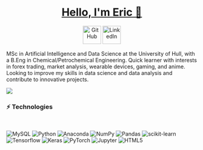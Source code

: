 <h1 align="center"><a href="">Hello, I'm Eric 👋</a></h1>

<p align="center">
  <a href="https://github.com/james3ric">
    <picture>
      <source media="(prefers-color-scheme: dark)" srcset="https://cdn.simpleicons.org/github/white">
      <img alt="GitHub" title="GitHub" height="48" width="48" src="https://cdn.simpleicons.org/github"></picture></a>
  <a href="https://www.linkedin.com/in/james3ric">
    <img alt="LinkedIn" title="LinkedIn" height="48" width="48" src="https://cdn.simpleicons.org/linkedin"></a>
  

MSc in Artificial Intelligence and Data Science at the University of Hull, with a B.Eng in Chemical/Petrochemical Engineering. Quick learner with interests in forex trading, market analysis, wearable devices, gaming, and anime. Looking to improve my skills in data science and data analysis and contribute to innovative projects.


<p>
    <a href="https://oluwayetty.com/">
      <img src="https://github-readme-stats-one-mu-82.vercel.app/api?username=james3ric&show_icons=true&icon_color=805AD5&text_color=718096&bg_color=ffffff&hide_title=true&hide_border=true&hide=contribs,issues" />
    </a>
</p>
  
### ⚡ Technologies


<br />

![MySQL](https://img.shields.io/badge/-MySQL-black?style=flat-square&logo=mysql)
![Python](https://img.shields.io/badge/-Python-black?style=flat-square&logo=Python)
![Anaconda](https://img.shields.io/badge/Anaconda-%44A833.svg?style=flat-square&logo=anaconda&logoColor=white) 
![NumPy](https://img.shields.io/badge/numpy-%23013243.svg?style=flat-square&logo=numpy&logoColor=white) 
![Pandas](https://img.shields.io/badge/pandas-%23150458.svg?style=flat-square&logo=pandas&logoColor=white) 
![scikit-learn](https://img.shields.io/badge/scikit--learn-%23F7931E.svg?style=flat-square&logo=scikit-learn&logoColor=white)
![Tensorflow](https://img.shields.io/badge/-tensorflow-00599C?style=flat-square&logo=tensorflow)
![Keras](https://img.shields.io/badge/-keras-D00000?style=flat-square&logo=keras)
![PyTorch](https://img.shields.io/badge/-pytorch-00599C?style=flat-square&logo=pytorch)
![Jupyter](https://img.shields.io/badge/Jupyter-%F37626?style=flat-square&logo=Jupyter)
![HTML5](https://img.shields.io/badge/-HTML5-E34F26?style=flat-square&logo=html5&logoColor=white)
